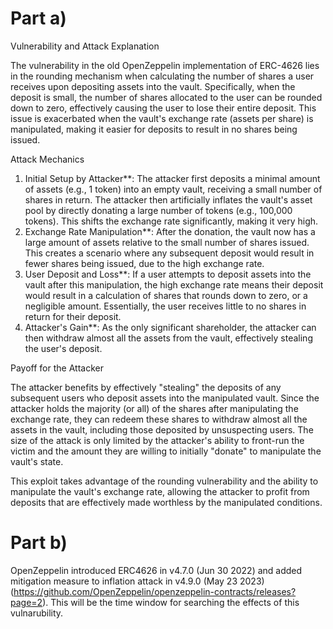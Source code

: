 # Part a) 

Vulnerability and Attack Explanation

The vulnerability in the old OpenZeppelin implementation of ERC-4626 lies in the rounding mechanism when calculating the number of shares a user receives upon depositing assets into the vault. Specifically, when the deposit is small, the number of shares allocated to the user can be rounded down to zero, effectively causing the user to lose their entire deposit. This issue is exacerbated when the vault's exchange rate (assets per share) is manipulated, making it easier for deposits to result in no shares being issued.

Attack Mechanics

1. Initial Setup by Attacker**: The attacker first deposits a minimal amount of assets (e.g., 1 token) into an empty vault, receiving a small number of shares in return. The attacker then artificially inflates the vault's asset pool by directly donating a large number of tokens (e.g., 100,000 tokens). This shifts the exchange rate significantly, making it very high.
2. Exchange Rate Manipulation**: After the donation, the vault now has a large amount of assets relative to the small number of shares issued. This creates a scenario where any subsequent deposit would result in fewer shares being issued, due to the high exchange rate.
3. User Deposit and Loss**: If a user attempts to deposit assets into the vault after this manipulation, the high exchange rate means their deposit would result in a calculation of shares that rounds down to zero, or a negligible amount. Essentially, the user receives little to no shares in return for their deposit.
4. Attacker's Gain**: As the only significant shareholder, the attacker can then withdraw almost all the assets from the vault, effectively stealing the user's deposit.

Payoff for the Attacker

The attacker benefits by effectively "stealing" the deposits of any subsequent users who deposit assets into the manipulated vault. Since the attacker holds the majority (or all) of the shares after manipulating the exchange rate, they can redeem these shares to withdraw almost all the assets in the vault, including those deposited by unsuspecting users. The size of the attack is only limited by the attacker's ability to front-run the victim and the amount they are willing to initially "donate" to manipulate the vault's state.

This exploit takes advantage of the rounding vulnerability and the ability to manipulate the vault's exchange rate, allowing the attacker to profit from deposits that are effectively made worthless by the manipulated conditions.


# Part b)

OpenZeppelin introduced ERC4626 in v4.7.0 (Jun 30 2022) and added mitigation measure to inflation attack in v4.9.0 (May 23 2023) (https://github.com/OpenZeppelin/openzeppelin-contracts/releases?page=2). This will be the time window for searching the effects of this vulnarubility.
